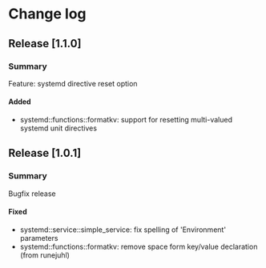 # Change log

## Release [1.1.0]
### Summary
Feature: systemd directive reset option

#### Added
- systemd::functions::formatkv: support for resetting multi-valued systemd unit directives


## Release [1.0.1]
### Summary
Bugfix release

#### Fixed
- systemd::service::simple_service: fix spelling of 'Environment' parameters
- systemd::functions::formatkv: remove space form key/value declaration (from runejuhl)

